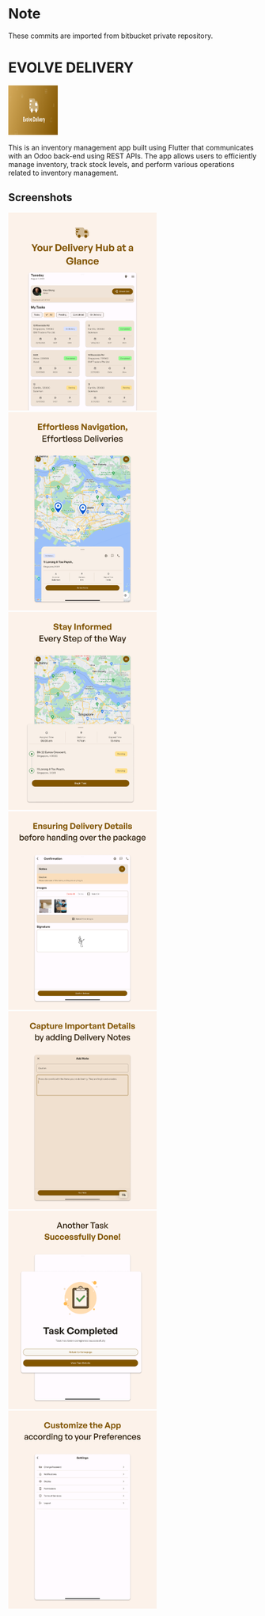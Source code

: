 # Note
These commits are imported from bitbucket private repository.

# EVOLVE DELIVERY

<img src="assets/app_icon.png" alt="App Icon" height="100" width="100">

This is an inventory management app built using Flutter that communicates with an Odoo back-end using REST APIs. The app allows users to efficiently manage inventory, track stock levels, and perform various operations related to inventory management.


## Screenshots

<img src="assets/screenshots/1.png" alt="Screenshot 1" width="300">

<img src="assets/screenshots/2.png" alt="Screenshot 2" width="300">

<img src="assets/screenshots/3.png" alt="Screenshot 3" width="300">

<img src="assets/screenshots/4.png" alt="Screenshot 4" width="300">

<img src="assets/screenshots/5.png" alt="Screenshot 5" width="300">

<img src="assets/screenshots/6.png" alt="Screenshot 6" width="300">

<img src="assets/screenshots/7.png" alt="Screenshot 7" width="300">
